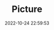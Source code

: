 ---
weight: 1
images:
- /images/edited/117.jpeg
title: Picture
date: 2022-10-24 22:59:53
tags: [luminar neo,work,car]
---